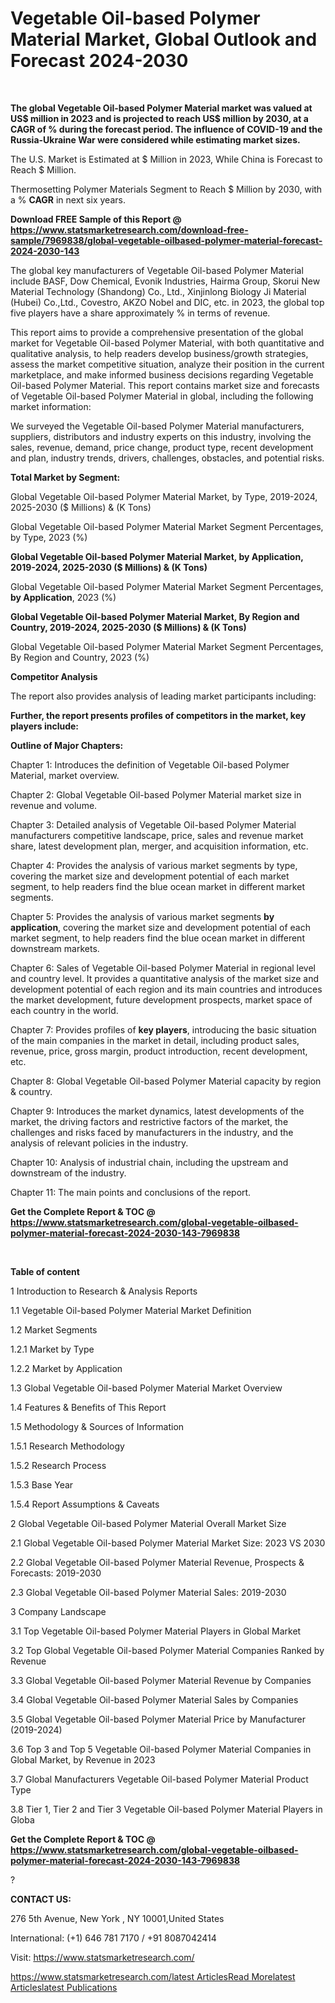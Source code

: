 <h1>Vegetable Oil-based Polymer Material Market, Global Outlook and Forecast 2024-2030</h1><br/><p><strong>The global Vegetable Oil-based Polymer Material market was valued at US$ million in 2023 and is projected to reach US$ million by 2030, at a <strong>CAGR</strong> of % during the forecast period. The influence of COVID-19 and the Russia-Ukraine War were considered while estimating market sizes.</strong></p>
 
 
 
 <p>The U.S. Market is Estimated at $ Million in 2023, While China is Forecast to Reach $ Million.</p>
 
 
 
 <p>Thermosetting Polymer Materials Segment to Reach $ Million by 2030, with a % <strong>CAGR</strong> in next six years.</p>
 
 
 
 <p><strong>Download FREE Sample of this Report @ <a href="https://www.statsmarketresearch.com/download-free-sample/7969838/global-vegetable-oilbased-polymer-material-forecast-2024-2030-143">https://www.statsmarketresearch.com/download-free-sample/7969838/global-vegetable-oilbased-polymer-material-forecast-2024-2030-143</a></strong></p>
 
 
 
 <p>The global key manufacturers of Vegetable Oil-based Polymer Material include BASF, Dow Chemical, Evonik Industries, Hairma Group, Skorui New Material Technology (Shandong) Co., Ltd., Xinjinlong Biology Ji Material (Hubei) Co.,Ltd., Covestro, AKZO Nobel and DIC, etc. in 2023, the global top five players have a share approximately % in terms of revenue.</p>
 
 
 
 <p>This report aims to provide a comprehensive presentation of the global market for Vegetable Oil-based Polymer Material, with both quantitative and qualitative analysis, to help readers develop business/growth strategies, assess the market competitive situation, analyze their position in the current marketplace, and make informed business decisions regarding Vegetable Oil-based Polymer Material. This report contains market size and forecasts of Vegetable Oil-based Polymer Material in global, including the following market information:</p>
 
 
 
 <p>We surveyed the Vegetable Oil-based Polymer Material manufacturers, suppliers, distributors and industry experts on this industry, involving the sales, revenue, demand, price change, product type, recent development and plan, industry trends, drivers, challenges, obstacles, and potential risks.</p>
 
 
 
 <p><strong>Total Market by Segment:</strong></p>
 
 
 
 <p>Global Vegetable Oil-based Polymer Material Market, by Type, 2019-2024, 2025-2030 ($ Millions) & (K Tons)</p>
 
 
 
 <p>Global Vegetable Oil-based Polymer Material Market Segment Percentages, by Type, 2023 (%)</p>
 
 
 
 <p><strong>Global Vegetable Oil-based Polymer Material Market, <strong>by Application</strong>, 2019-2024, 2025-2030 ($ Millions) & (K Tons)</strong></p>
 
 
 
 <p>Global Vegetable Oil-based Polymer Material Market Segment Percentages, <strong>by Application</strong>, 2023 (%)</p>
 
 
 
 <p><strong>Global Vegetable Oil-based Polymer Material Market, By Region and Country, 2019-2024, 2025-2030 ($ Millions) & (K Tons)</strong></p>
 
 
 
 <p>Global Vegetable Oil-based Polymer Material Market Segment Percentages, By Region and Country, 2023 (%)</p>
 
 
 
 <p><strong>Competitor Analysis</strong></p>
 
 
 
 <p>The report also provides analysis of leading market participants including:</p>
 
 
 
 <p><strong>Further, the report presents profiles of competitors in the market, <strong>key players</strong> include:</strong></p>
 
 
 
 <p><strong>Outline of Major Chapters:</strong></p>
 
 
 
 <p>Chapter 1: Introduces the definition of Vegetable Oil-based Polymer Material, market overview.</p>
 
 
 
 <p>Chapter 2: Global Vegetable Oil-based Polymer Material market size in revenue and volume.</p>
 
 
 
 <p>Chapter 3: Detailed analysis of Vegetable Oil-based Polymer Material manufacturers competitive landscape, price, sales and revenue market share, latest development plan, merger, and acquisition information, etc.</p>
 
 
 
 <p>Chapter 4: Provides the analysis of various market segments by type, covering the market size and development potential of each market segment, to help readers find the blue ocean market in different market segments.</p>
 
 
 
 <p>Chapter 5: Provides the analysis of various market segments <strong>by application</strong>, covering the market size and development potential of each market segment, to help readers find the blue ocean market in different downstream markets.</p>
 
 
 
 <p>Chapter 6: Sales of Vegetable Oil-based Polymer Material in regional level and country level. It provides a quantitative analysis of the market size and development potential of each region and its main countries and introduces the market development, future development prospects, market space of each country in the world.</p>
 
 
 
 <p>Chapter 7: Provides profiles of <strong>key players</strong>, introducing the basic situation of the main companies in the market in detail, including product sales, revenue, price, gross margin, product introduction, recent development, etc.</p>
 
 
 
 <p>Chapter 8: Global Vegetable Oil-based Polymer Material capacity by region & country.</p>
 
 
 
 <p>Chapter 9: Introduces the market dynamics, latest developments of the market, the driving factors and restrictive factors of the market, the challenges and risks faced by manufacturers in the industry, and the analysis of relevant policies in the industry.</p>
 
 
 
 <p>Chapter 10: Analysis of industrial chain, including the upstream and downstream of the industry.</p>
 
 
 
 <p>Chapter 11: The main points and conclusions of the report.</p>
 
 
 
 <div><b>Get the Complete Report & TOC @ <a href="https://www.statsmarketresearch.com/global-vegetable-oilbased-polymer-material-forecast-2024-2030-143-7969838">https://www.statsmarketresearch.com/global-vegetable-oilbased-polymer-material-forecast-2024-2030-143-7969838</a></b></div>
 
 
 
 <p><br />
 
 <b>Table of content</b></p>
 
 
 
 <p>1 Introduction to Research & Analysis Reports<br />
 
 1.1 Vegetable Oil-based Polymer Material Market Definition<br />
 
 1.2 Market Segments<br />
 
 1.2.1 Market by Type<br />
 
 1.2.2 Market by Application<br />
 
 1.3 Global Vegetable Oil-based Polymer Material Market Overview<br />
 
 1.4 Features & Benefits of This Report<br />
 
 1.5 Methodology & Sources of Information<br />
 
 1.5.1 Research Methodology<br />
 
 1.5.2 Research Process<br />
 
 1.5.3 Base Year<br />
 
 1.5.4 Report Assumptions & Caveats<br />
 
 2 Global Vegetable Oil-based Polymer Material Overall Market Size<br />
 
 2.1 Global Vegetable Oil-based Polymer Material Market Size: 2023 VS 2030<br />
 
 2.2 Global Vegetable Oil-based Polymer Material Revenue, Prospects & Forecasts: 2019-2030<br />
 
 2.3 Global Vegetable Oil-based Polymer Material Sales: 2019-2030<br />
 
 3 Company Landscape<br />
 
 3.1 Top Vegetable Oil-based Polymer Material Players in Global Market<br />
 
 3.2 Top Global Vegetable Oil-based Polymer Material Companies Ranked by Revenue<br />
 
 3.3 Global Vegetable Oil-based Polymer Material Revenue by Companies<br />
 
 3.4 Global Vegetable Oil-based Polymer Material Sales by Companies<br />
 
 3.5 Global Vegetable Oil-based Polymer Material Price by Manufacturer (2019-2024)<br />
 
 3.6 Top 3 and Top 5 Vegetable Oil-based Polymer Material Companies in Global Market, by Revenue in 2023<br />
 
 3.7 Global Manufacturers Vegetable Oil-based Polymer Material Product Type<br />
 
 3.8 Tier 1, Tier 2 and Tier 3 Vegetable Oil-based Polymer Material Players in Globa</p>
 
 
 
 <div><b>Get the Complete Report & TOC @ <a href="https://www.statsmarketresearch.com/global-vegetable-oilbased-polymer-material-forecast-2024-2030-143-7969838">https://www.statsmarketresearch.com/global-vegetable-oilbased-polymer-material-forecast-2024-2030-143-7969838</a></b></div>
 
 
 
 <p>? </p>
 
 
 
 <p><b>CONTACT US:</b><br />
 
 276 5th Avenue, New York , NY 10001,United States<br />
 
 International: (+1) 646 781 7170 / +91 8087042414<br />
 
 Visit: <a href="https://www.statsmarketresearch.com/">https://www.statsmarketresearch.com/</a><br />
 
 <a href="https://gyeongbokgung.com">https://www.statsmarketresearch.com/</a><a href="https://hallyeomaritime.com">latest Articles</a><a href="https://jingwansa.com">Read More</a><a href="https://nguoiviet.jp/">latest Articles</a><a href="https://www.intelmarketresearch.com/">latest Publications</a></p>
